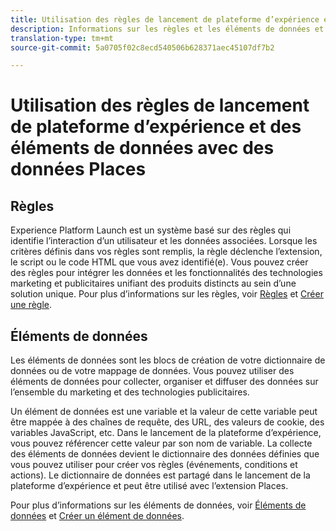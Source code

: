 ```yaml
---
title: Utilisation des règles de lancement de plateforme d’expérience et des éléments de données avec des données Places.
description: Informations sur les règles et les éléments de données et Place les données.
translation-type: tm+mt
source-git-commit: 5a0705f02c8ecd540506b628371aec45107df7b2

---
```



# Utilisation des règles de lancement de plateforme d’expérience et des éléments de données avec des données Places

## Règles

Experience Platform Launch est un système basé sur des règles qui identifie l’interaction d’un utilisateur et les données associées. Lorsque les critères définis dans vos règles sont remplis, la règle déclenche l’extension, le script ou le code HTML que vous avez identifié(e). Vous pouvez créer des règles pour intégrer les données et les fonctionnalités des technologies marketing et publicitaires unifiant des produits distincts au sein d’une solution unique. Pour plus d’informations sur les règles, voir [Règles](https://docs.adobe.com/content/help/en/launch/using/reference/manage-resources/rules.html) et [Créer une règle](https://docs.adobe.com/content/help/en/launch/using/reference/manage-resources/rules.html#create-a-rule).

## Éléments de données

Les éléments de données sont les blocs de création de votre dictionnaire de données ou de votre mappage de données. Vous pouvez utiliser des éléments de données pour collecter, organiser et diffuser des données sur l’ensemble du marketing et des technologies publicitaires.

Un élément de données est une variable et la valeur de cette variable peut être mappée à des chaînes de requête, des URL, des valeurs de cookie, des variables JavaScript, etc. Dans le lancement de la plateforme d’expérience, vous pouvez référencer cette valeur par son nom de variable. La collecte des éléments de données devient le dictionnaire des données définies que vous pouvez utiliser pour créer vos règles (événements, conditions et actions). Le dictionnaire de données est partagé dans le lancement de la plateforme d’expérience et peut être utilisé avec l’extension Places.

Pour plus d’informations sur les éléments de données, voir [Éléments de données](https://docs.adobe.com/content/help/en/launch/using/reference/manage-resources/data-elements.html) et [Créer un élément de données](https://docs.adobe.com/content/help/en/launch/using/reference/manage-resources/data-elements.html#create-a-data-element).


